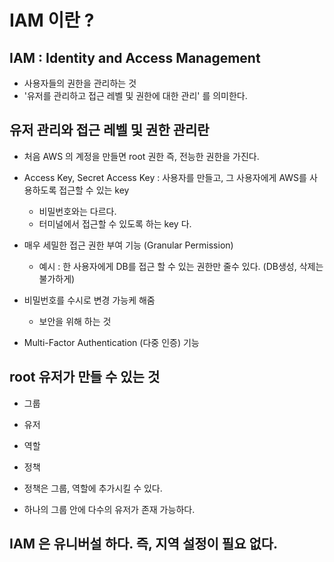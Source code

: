 # IAM 이란 ?

## IAM : Identity and Access Management 
- 사용자들의 권한을 관리하는 것 
- '유저를 관리하고 접근 레벨 및 권한에 대한 관리' 를 의미한다. 

## 유저 관리와 접근 레벨 및 권한 관리란 

- 처음 AWS 의 계정을 만들면 root 권한 즉, 전능한 권한을 가진다. 

- Access Key, Secret Access Key : 사용자를 만들고, 그 사용자에게 AWS를 사용하도록 접근할 수 있는 key 
    - 비밀번호와는 다르다. 
    - 터미널에서 접근할 수 있도록 하는 key 다.

- 매우 세밀한 접근 권한 부여 기능 (Granular Permission) 

    - 예시 : 한 사용자에게 DB를 접근 할 수 있는 권한만 줄수 있다. (DB생성, 삭제는 불가하게)

- 비밀번호를 수시로 변경 가능케 해줌
    - 보안을 위해 하는 것

- Multi-Factor Authentication (다중 인증) 기능 

## root 유저가 만들 수 있는 것 

- 그룹

- 유저

- 역할

- 정책

* 정책은 그룹, 역할에 추가시킬 수 있다. 

* 하나의 그룹 안에 다수의 유저가 존재 가능하다. 

## IAM 은 유니버설 하다. 즉, 지역 설정이 필요 없다. 
